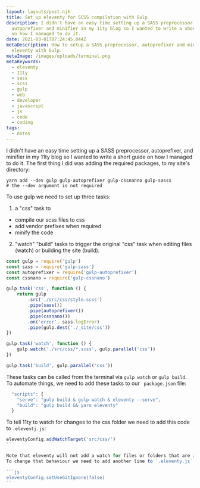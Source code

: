 ```yaml
---
layout: layouts/post.njk
title: Set up eleventy for SCSS compilation with Gulp
description: I didn't have an easy time setting up a SASS preprocessor,
  autoprefixer and minifier in my 11ty blog so I wanted to write a short guide
  on how I managed to do it.
date: 2021-03-01T07:24:45.044Z
metaDescription: How to setup a SASS preprocessor, autoprefixer and minifier for
  eleventy with Gulp.
metaImage: /images/uploads/terminal.png
metaKeywords:
  - eleventy
  - 11ty
  - sass
  - scss
  - gulp
  - web
  - developer
  - javascript
  - js
  - code
  - coding
tags:
  - notes
---
```

I didn't have an easy time setting up a SASS preprocessor, autoprefixer, and minifier in my 11ty blog so I wanted to write a short guide on how I managed to do it.
The first thing I did was adding the required packages, to my site's directory:

```
yarn add --dev gulp gulp-autoprefixer gulp-cssnanno gulp-sasss
# the --dev argument is not required
```

To use gulp we need to set up three tasks:
1. a "css" task to
 - compile our scss files to css
 - add vendor prefixes when required
 - minify the code
2. "watch" "build" tasks to trigger the original "css" task when editing files (watch) or building the site (build).

```js
const gulp = require('gulp')
const sass = require('gulp-sass')
const autoprefixer = require('gulp-autoprefixer')
const cssnano = require('gulp-cssnano')

gulp.task('css', function () {
    return gulp
        .src('./src/css/style.scss')
        .pipe(sass())
        .pipe(autoprefixer())
        .pipe(cssnano())
        .on('error', sass.logError)
        .pipe(gulp.dest('./_site/css'))
})

gulp.task('watch', function () {
    gulp.watch('./src/css/*.scss', gulp.parallel('css'))
})

gulp.task('build', gulp.parallel('css'))
```

These tasks can be called from the terminal via `gulp watch` or `gulp build`.
To automate things, we need to add these tasks to our `
package.json` file:

```js
  "scripts": {
    "serve": "gulp build & gulp watch & eleventy --serve",
    "build": "gulp build && yarn eleventy"
  }
```

To tell 11ty to watch for changes to the css folder we need to add this code to `.eleventj.js`:

```js
eleventyConfig.addWatchTarget('src/css/')
``

Note that eleventy will not add a watch for files or folders that are in .gitignore.
To change that behaviour we need to add another line to `.eleventy.js`:

```js
eleventyConfig.setUseGitIgnore(false)
``

